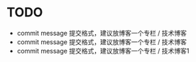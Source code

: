 # TODO

* commit message 提交格式，建议放博客一个专栏 / 技术博客
* commit message 提交格式，建议放博客一个专栏 / 技术博客
* commit message 提交格式，建议放博客一个专栏 / 技术博客1
